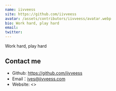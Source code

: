 ```yaml
---
name: iivveess
site: https://github.com/iivveess
avatar: /assets/contributors/iivveess/avatar.webp
bio: Work hard, play hard
email: 
twitter: 
---
```


Work hard, play hard

## Contact me

- Github: <https://github.com/iivveess>
- Email：<ives@iivveess.com>
- Website: <>
